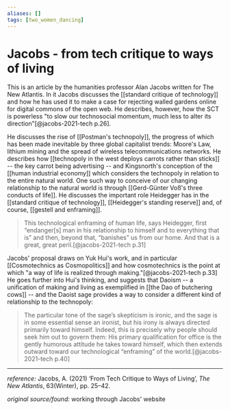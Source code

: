 ```yaml
---
aliases: []
tags: [two_women_dancing]
---
```


# Jacobs - from tech critique to ways of living

This is an article by the humanities professor Alan Jacobs written for The New Atlantis. In it Jacobs discusses the [[standard critique of technology]] and how he has used it to make a case for rejecting walled gardens online for digital commons of the open web. He describes, however, how the SCT is powerless "to slow our technosocial momentum, much less to alter its direction"[@jacobs-2021-tech p.26].

He discusses the rise of [[Postman's technopoly]], the progress of which has been made inevitable by three global capitalist trends: Moore's Law, lithium mining and the spread of wireless telecommunications networks. He describes how [[technopoly in the west deploys carrots rather than sticks]] -- the key carrot being advertising -- and Kingsnorth's conception of the [[human industrial economy]] which considers the technopoly in relation to the entire natural world. One such way to conceive of our changing relationship to the natural world is through [[Gerd-Günter Voß's three conducts of life]]. He discusses the important role Heidegger has in the [[standard critique of technology]], [[Heidegger's standing reserve]] and, of course, [[gestell and enframing]]. 

>This technological enframing of human life, says Heidegger, first “endanger\[s\] man in his relationship to himself and to everything that is” and then, beyond that, “banishes” us from our home. And that is a great, great peril.[@jacobs-2021-tech p.31]

Jacobs' proposal draws on Yuk Hui's work, and in particular [[Cosmotechnics as Cosmopolitics]] and how cosmotechnics is the point at which "a way of life is realized through making."[@jacobs-2021-tech p.33] He goes further into Hui's thinking, and suggests that Daoism -- a unification of making and living as exemplified in [[the Dao of butchering cows]] -- and the Daoist sage provides a way to consider a different kind of relationship to the technopoly: 

>The particular tone of the sage’s skepticism is ironic, and the sage is in some essential sense an ironist, but his irony is always directed primarily toward himself. Indeed, this is precisely why people should seek him out to govern them: His primary qualification for office is the gently humorous attitude he takes toward himself, which then extends outward toward our technological “enframing” of the world.[@jacobs-2021-tech p.40]



---

_reference:_ Jacobs, A. (2021) ‘From Tech Critique to Ways of Living’, _The New Atlantis_, 63(Winter), pp. 25–42.

_original source/found:_ working through Jacobs' website